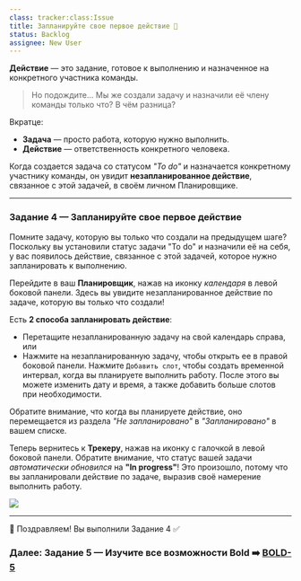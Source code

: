 ```yaml
---
class: tracker:class:Issue
title: Запланируйте свое первое действие 📆
status: Backlog
assignee: New User
---
```

**Действие** — это задание, готовое к выполнению и назначенное на конкретного участника команды.

> Но подождите... Мы же создали задачу и назначили её члену команды только что? В чём разница?

Вкратце:

- **Задача** — просто работа, которую нужно выполнить.
- **Действие** — ответственность конкретного человека.

Когда создается задача со статусом *"To do"* и назначается конкретному участнику команды, он увидит **незапланированное действие**, связанное с этой задачей, в своём личном Планировщике.

---

### Задание 4 — Запланируйте свое первое действие

Помните задачу, которую вы только что создали на предыдущем шаге? Поскольку вы установили статус задачи "To do" и назначили её на себя, у вас появилось действие, связанное с этой задачей, которое нужно запланировать к выполнению.

Перейдите в ваш **Планировщик**, нажав на иконку *календаря* в левой боковой панели. Здесь вы увидите незапланированное действие по задаче, которую вы только что создали!

Есть **2 способа запланировать действие**:

- Перетащите незапланированную задачу на свой календарь справа, или
- Нажмите на незапланированную задачу, чтобы открыть ее в правой боковой панели. Нажмите `Добавить слот`, чтобы создать временной интервал, когда вы планируете выполнить работу. После этого вы можете изменить дату и время, а также добавить больше слотов при необходимости.

Обратите внимание, что когда вы планируете действие, оно перемещается из раздела *"Не запланировано"* в *"Запланировано"* в вашем списке.

Теперь вернитесь к **Трекеру**, нажав на иконку с галочкой в левой боковой панели. Обратите внимание, что статус вашей задачи *автоматически обновился* на **"In progress"**! Это произошло, потому что вы запланировали  действие по задаче, выразив своё намерение выполнить работу.

![](../files/onboarding-create-todo.gif)

---

🎉 Поздравляем! Вы выполнили Задание 4 ✅

### Далее: Задание 5 — Изучите все возможности Bold ➡️ [BOLD-5](./5.%20Возможности.md)
